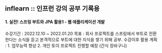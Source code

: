 ## inflearn  :: 인프런 강의 공부 기록용

#### 1. 실전! 스프링 부트와 JPA 활용1 - 웹 애플리케이션 개발

수강기간 : 2022.12.10 ~ 2022.01.20
목표 : 회사 프로젝트를 스프링에서 부트로 전환한다는 소식을 듣고 본격적으로 부트에 대한 지식을 쌓기 위해 공부.
수강이후 활용 계획 : 1. 업무능력 향상    2. 개인 토이 프로젝트 진행할 예정 (간식 장바구니)
